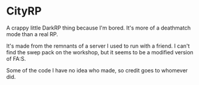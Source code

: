 # CityRP

A crappy little DarkRP thing because I'm bored. It's more of a deathmatch mode than a real RP.

It's made from the remnants of a server I used to run with a friend.
I can't find the swep pack on the workshop, but it seems to be a modified version of FA:S.

Some of the code I have no idea who made, so credit goes to whomever did.
